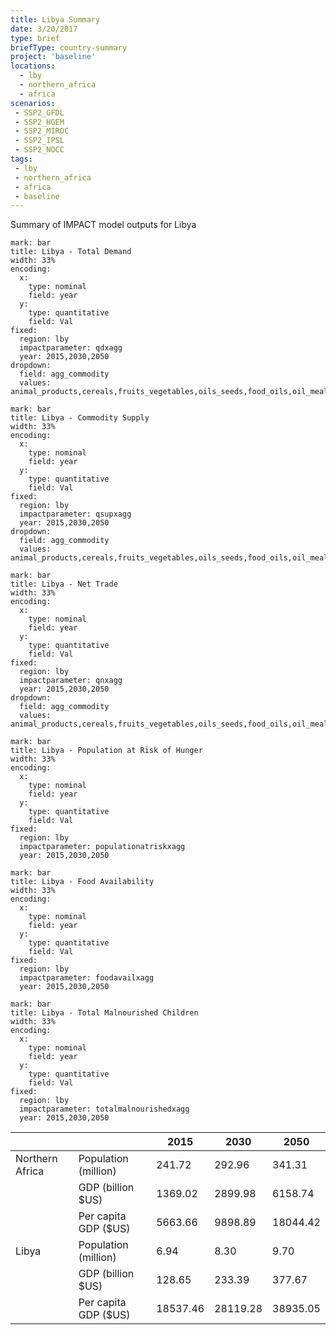 ```yaml
---
title: Libya Summary
date: 3/20/2017
type: brief
briefType: country-summary
project: 'baseline'
locations:
  - lby
  - northern_africa
  - africa
scenarios:
 - SSP2_GFDL
 - SSP2_HGEM
 - SSP2_MIROC
 - SSP2_IPSL
 - SSP2_NOCC
tags:
 - lby
 - northern_africa
 - africa
 - baseline
---
```

Summary of IMPACT model outputs for Libya

```chart
mark: bar
title: Libya - Total Demand
width: 33%
encoding:
  x:
    type: nominal
    field: year
  y:
    type: quantitative
    field: Val
fixed:
  region: lby
  impactparameter: qdxagg
  year: 2015,2030,2050
dropdown:
  field: agg_commodity
  values: animal_products,cereals,fruits_vegetables,oils_seeds,food_oils,oil_meals,other,pulses,roots_tubers,sugar
```

```chart
mark: bar
title: Libya - Commodity Supply
width: 33%
encoding:
  x:
    type: nominal
    field: year
  y:
    type: quantitative
    field: Val
fixed:
  region: lby
  impactparameter: qsupxagg
  year: 2015,2030,2050
dropdown:
  field: agg_commodity
  values: animal_products,cereals,fruits_vegetables,oils_seeds,food_oils,oil_meals,other,pulses,roots_tubers,sugar
```

```chart
mark: bar
title: Libya - Net Trade
width: 33%
encoding:
  x:
    type: nominal
    field: year
  y:
    type: quantitative
    field: Val
fixed:
  region: lby
  impactparameter: qnxagg
  year: 2015,2030,2050
dropdown:
  field: agg_commodity
  values: animal_products,cereals,fruits_vegetables,oils_seeds,food_oils,oil_meals,other,pulses,roots_tubers,sugar
```

```chart
mark: bar
title: Libya - Population at Risk of Hunger
width: 33%
encoding:
  x:
    type: nominal
    field: year
  y:
    type: quantitative
    field: Val
fixed:
  region: lby
  impactparameter: populationatriskxagg
  year: 2015,2030,2050
```

```chart
mark: bar
title: Libya - Food Availability
width: 33%
encoding:
  x:
    type: nominal
    field: year
  y:
    type: quantitative
    field: Val
fixed:
  region: lby
  impactparameter: foodavailxagg
  year: 2015,2030,2050
```

```chart
mark: bar
title: Libya - Total Malnourished Children
width: 33%
encoding:
  x:
    type: nominal
    field: year
  y:
    type: quantitative
    field: Val
fixed:
  region: lby
  impactparameter: totalmalnourishedxagg
  year: 2015,2030,2050
```

|   |   | 2015 | 2030 | 2050 |
|---|---|---|---|---|
| Northern Africa | Population (million) | 241.72 | 292.96 | 341.31 |
|  | GDP (billion $US) | 1369.02 | 2899.98 | 6158.74 |
|  | Per capita GDP ($US) | 5663.66 | 9898.89 | 18044.42 |
| Libya | Population (million) | 6.94 | 8.30 | 9.70 |
|  | GDP (billion $US) | 128.65 | 233.39 | 377.67 |
|  | Per capita GDP ($US) | 18537.46| 28119.28| 38935.05|